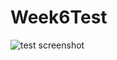 # Week6Test
![test screenshot](https://user-images.githubusercontent.com/51377425/61007718-8b7af580-a33b-11e9-9eca-6b08f7873b87.JPG)
